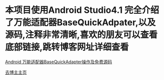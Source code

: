 
# 本项目使用Android Studio4.1 完全介绍了万能适配器BaseQuickAdpater,以及源码,注释非常清晰,喜欢的朋友可以查看底部链接,跳转博客网址详细查看

[Android 万能适配器BaseQuickAdapter操作及免费源码](https://blog.csdn.net/weixin_44819566/article/details/112789000)

[去博主主页](https://blog.csdn.net/weixin_44819566)
